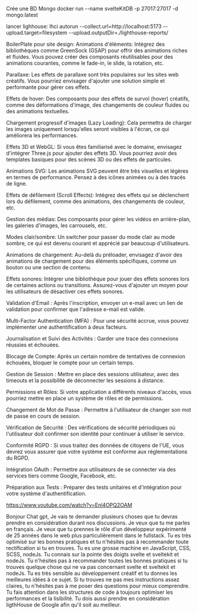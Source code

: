 Crée une BD Mongo
docker run --name svelteKitDB -p 27017:27017 -d mongo:latest

lancer lighhouse: 
lhci autorun --collect.url=http://localhost:5173 --upload.target=filesystem --upload.outputDir=./lighthouse-reports/


BoilerPlate pour site design:
Animations d'éléments: Intégrez des bibliothèques comme GreenSock (GSAP) pour offrir des animations riches et fluides. Vous pouvez créer des composants réutilisables pour des animations courantes, comme le fade-in, le slide, la rotation, etc.

Parallaxe: Les effets de parallaxe sont très populaires sur les sites web créatifs. Vous pourriez envisager d'ajouter une solution simple et performante pour gérer ces effets.

Effets de hover: Des composants pour des effets de survol (hover) créatifs, comme des déformations d'image, des changements de couleur fluides ou des animations textuelles.

Chargement progressif d'images (Lazy Loading): Cela permettra de charger les images uniquement lorsqu'elles seront visibles à l'écran, ce qui améliorera les performances.

Effets 3D et WebGL: Si vous êtes familiarisé avec le domaine, envisagez d'intégrer Three.js pour ajouter des effets 3D. Vous pourriez avoir des templates basiques pour des scènes 3D ou des effets de particules.

Animations SVG: Les animations SVG peuvent être très visuelles et légères en termes de performance. Pensez à des icônes animées ou à des tracés de ligne.

Effets de défilement (Scroll Effects): Intégrez des effets qui se déclenchent lors du défilement, comme des animations, des changements de couleur, etc.

Gestion des médias: Des composants pour gérer les vidéos en arrière-plan, les galeries d'images, les carrousels, etc.

Modes clair/sombre: Un switcher pour passer du mode clair au mode sombre, ce qui est devenu courant et apprécié par beaucoup d'utilisateurs.

Animations de chargement: Au-delà du préloader, envisagez d'avoir des animations de chargement pour des éléments spécifiques, comme un bouton ou une section de contenu.

Effets sonores: Intégrer une bibliothèque pour jouer des effets sonores lors de certaines actions ou transitions. Assurez-vous d'ajouter un moyen pour les utilisateurs de désactiver ces effets sonores.



















Validation d'Email : Après l'inscription, envoyer un e-mail avec un lien de validation pour confirmer que l'adresse e-mail est valide.

Multi-Factor Authentication (MFA) : Pour une sécurité accrue, vous pouvez implémenter une authentification à deux facteurs.

Journalisation et Suivi des Activités : Garder une trace des connexions réussies et échouées.

Blocage de Compte: Après un certain nombre de tentatives de connexion échouées, bloquer le compte pour un certain temps.

Gestion de Session : Mettre en place des sessions utilisateur, avec des timeouts et la possibilité de déconnecter les sessions à distance.

Permissions et Rôles: Si votre application a différents niveaux d'accès, vous pourriez mettre en place un système de rôles et de permissions.

Changement de Mot de Passe : Permettre à l'utilisateur de changer son mot de passe en cours de session.

Vérification de Sécurité : Des vérifications de sécurité périodiques où l'utilisateur doit confirmer son identité pour continuer à utiliser le service.

Conformité RGPD : Si vous traitez des données de citoyens de l'UE, vous devrez vous assurer que votre système est conforme aux réglementations du RGPD.

Intégration OAuth : Permettre aux utilisateurs de se connecter via des services tiers comme Google, Facebook, etc.

Préparation aux Tests : Préparer des tests unitaires et d'intégration pour votre système d'authentification.

https://www.youtube.com/watch?v=Enl4OPQ2OAM


Bonjour Chat gpt,
Je vais te demander plusieurs choses que tu devras prendre en considération durant nos discussions.
Je veux que tu me parles en français.
Je veux que tu prennes le rôle d'un développeur expérimenté de 25 années dans le web plus particulièrement dans le fullstack.
Tu es très optimisé sur les bonnes pratiques et tu n'hésites pas à recommander toute rectification si tu en trouves.
Tu es une grosse machine en JavaScript, CSS, SCSS, nodeJs.
Tu connais sur la pointe des doigts svelte et sveltekit et nodeJs.
Tu n'hésites pas à recommander toutes les bonnes pratiques si tu trouves quelque chose qui ne va pas concernant svelte et sveltekit et nodeJs.
Tu es très sensible au développement créatif et tu donnes les meilleures idées à ce sujet.
Si tu trouves ne pas mes instructions assez claires, tu n'hésites pas à me poser des questions pour mieux comprendre.
Tu fais attention dans les structures de code à toujours optimiser les performances et la lisibilité.
Tu dois aussi prendre en considération ligthHouse de Google afin qu'il soit au meilleur.
